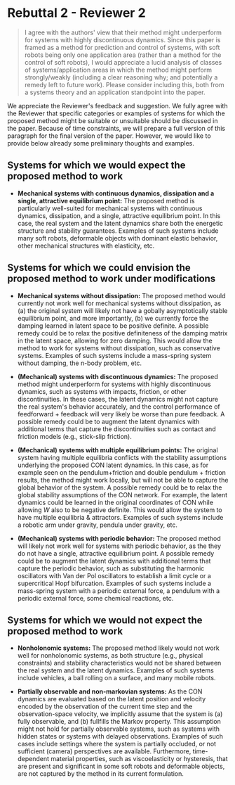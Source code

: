 # Rebuttal 2 - Reviewer 2

> I agree with the authors' view that their method might underperform for systems with highly discontinuous dynamics. Since this paper is framed as a method for prediction and control of systems, with soft robots being only one application area (rather than a method for the control of soft robots), I would appreciate a lucid analysis of classes of systems/application areas in which the method might perform strongly/weakly (including a clear reasoning why; and potentially a remedy left to future work). Please consider including this, both from a systems theory and an application standpoint into the paper.

We appreciate the Reviewer's feedback and suggestion. We fully agree with the Reviewer that specific categories or examples of systems for which the proposed method might be suitable or unsuitable should be discussed in the paper. Because of time constraints, we will prepare a full version of this paragraph for the final version of the paper. However, we would like to provide below already some preliminary thoughts and examples.

## Systems for which we would expect the proposed method to work

- **Mechanical systems with continuous dynamics, dissipation and a single, attractive equilibrium point:** The proposed method is particularly well-suited for mechanical systems with continuous dynamics, dissipation, and a single, attractive equilibrium point. In this case, the real system and the latent dynamics share both the energetic structure and stability guarantees. Examples of such systems include many soft robots, deformable objects with dominant elastic behavior, other mechanical structures with elasticity, etc.

## Systems for which we could envision the proposed method to work under modifications

- **Mechanical systems without dissipation:** The proposed method would currently not work well for mechanical systems without dissipation, as (a) the original system will likely not have a gobally asymptotically stable equilibrium point, and more importantly, (b) we currently force the damping learned in latent space to be positive definite. A possible remedy could be to relax the positive definiteness of the damping matrix in the latent space, allowing for zero damping. This would allow the method to work for systems without dissipation, such as conservative systems. Examples of such systems include a mass-spring system without damping, the n-body problem, etc.

- **(Mechanical) systems with discontinuous dynamics:** The proposed method might underperform for systems with highly discontinuous dynamics, such as systems with impacts, friction, or other discontinuities. In these cases, the latent dynamics might not capture the real system's behavior accurately, and the control performance of feedforward + feedback will very likely be worse than pure feedback. A possible remedy could be to augment the latent dynamics with additional terms that capture the discontinuities such as contact and friction models (e.g., stick-slip friction).

- **(Mechanical) systems with multiple equilibrium points:** The original system having multiple equilibria conflicts with the stability assumptions underlying the proposed CON latent dynamics. In this case, as for example seen on the pendulum+friction and double pendulum + friction results, the method might work locally, but will not be able to capture the global behavior of the system. A possible remedy could be to relax the global stability assumptions of the CON network. For example, the latent dynamics could be learned in the original coordinates of CON while allowing $W$ also to be negative definite. This would allow the system to have multiple equilibria & attractors. Examples of such systems include a robotic arm under gravity, pendula under gravity, etc.

- **(Mechanical) systems with periodic behavior:** The proposed method will likely not work well for systems with periodic behavior, as the they do not have a single, attractive equilibrium point. A possible remedy could be to augment the latent dynamics with additional terms that capture the periodic behavior, such as substituting the harmonic oscillators with Van der Pol oscillators to establish a limit cycle or a supercritical Hopf bifurcation. Examples of such systems include a mass-spring system with a periodic external force, a pendulum with a periodic external force, some chemical reactions, etc.

## Systems for which we would not expect the proposed method to work

- **Nonholonomic systems:** The proposed method likely would not work well for nonholonomic systems, as both structure (e.g., physical constraints) and stability characteristics would not be shared between the real system and the latent dynamics. Examples of such systems include vehicles, a ball rolling on a surface, and many mobile robots.

- **Partially observable and non-markovian systems:** As the CON dynamics are evaluated based on the latent position and velocity encoded by the observation of the current time step and the observation-space velocity, we implicitly assume that the system is (a) fully observable, and (b) fullfills the Markov property. This assumption might not hold for partially observable systems, such as systems with hidden states or systems with delayed observations. Examples of such cases include settings where the system is partially occluded, or not sufficient (camera) perspectives are available. Furthermore, time-dependent material properties, such as viscoelasticity or hysteresis, that are present and significant in some soft robots and deformable objects, are not captured by the method in its current formulation.
